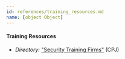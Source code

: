 ```yaml
---
id: references/training_resources.md
name: [object Object]
---
```


#### Training Resources
  
  * *Directory:* ["Security Training Firms"](https://www.cpj.org/reports/2012/04/security-training.php) (CPJ)




